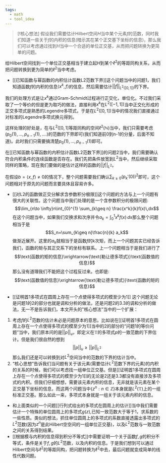 ```yaml
---
tags:
  - math
  - tool_idea
---
```


> [!核心想法]
> 假设我们需要估计Hilbert空间$H$当中某个元素$f$的范数，同时我们知道一些关于$f$的内积的信息(暗示其在某个正交基下坐标的信息)，那么我们可以考虑通过找到$H$当中一个合适的单位正交基，从而把问题转换为更简单的问题。

给Hilbert空间找到一个单位正交基相当于建立起$H$到某个$\ell^2$的等距同构关系，从而把问题转换到更为简单的$\ell^2$当中考虑。

* [[已知函数与幂函数的内积估计函数L2范数下界]]这个问题当中的问题1，我们知道函数$f$的内积的信息$\langle x^k,f \rangle$的信息，然后需要估计$||f||_{L^2([0,1])}$的下界。

我们的处理方式是让$x^k$通过Gram-Schmidt过程进行正交化，单位化。不过我们采取了一个等价的但是更为取巧的做法，直接利用$x^k$在$L^2([-1,1])$当中正交化形成的正交多项式是熟悉的Legendre多项式，于是在$L^2([0,1])$当中的情况我们直接通过对标准的Legendre多项式换元得到。

这样处理的好处是，在与$L^2([0,1]$等距同构的空间$\ell^2(\mathbb{N})$当中，我们只需要考虑$(p_0(1),...,p_{n-1}(1),....)$的范数的下界即可(我们知道前0到n-1的分量，后面不知道)。此时我们只需要搞清楚$p_0(1),...,p_{n-1}(1)$即可。

在[[已知函数与幂函数的内积估计函数L2范数下界]]的问题2当中，我们需要确认符合内积条件的连续函数是否存在。我们先把条件放宽到$L^2$当中，然后继续采取同样的策略，现在我们要做的是估计这样的函数的$||f||_{L^2}$。

在假设$b=\langle x,f \rangle \neq 0$的情况下，整个问题需要我们确认$\sum_{k\geq 0} (p_k'(0))^2$即可，这个问题相对于原先的问题而言要具体且容易许多。
* [[对L2的函数做正交分解求含参数积分极限]]这个问题的方法与上一个问题有很大的关联性。这个问题当中我们处理的是一个含参数积分的极限问题:$$\lim_{n\to \infty}n\int_{0}^{1} \sum_{k\geq n} \frac{x^k}{k}f(x)\,dx$$
在这个问题当中，如果我们交换求和次序并令$a_k=\int_{0}^{1}x^kf(x)\,dx$那么整个问题相当于是$$S_n=\sum_{k\geq n}\frac{n}{k} a_k$$做渐近展开。这里的$a_k$就相当于是函数$f$的k次矩，而上一个问题其实已经告诉我们，函数的矩与其正交系下的坐标有联系。上一个问题相当于是我们进行了$$\text{函数的矩的信息}\xrightarrow{\text{勒让德多项式}}\text{函数值的信息}$$那么没有道理我们不能把这个过程反过来。也即是:$$\text{函数值的信息}\xrightarrow{\text{勒让德多项式}}\text{函数的矩的信息}$$

* [[证明首1多项式在圆周上存在一个点使得多项式的模至少为1]]
这个问题无论是问题1的2的部分也就是调和分析的做法，还是问题2的3.3的调和分析的做法，无一不是告诉我们，本文开头的"核心想法"当中的一个扩展：
1. 考虑$f$的$L^2$范数的估计未必是问题原本的意思。比如说在[[证明首1多项式在圆周上存在一个点使得多项式的模至少为1]]当中的2的部分的“问题1的等价问题”当中，我们原本问的是$||p||_u$，即定义在$\mathbb{T}$的多项式$p$的一致范数的下界估计。但是我们很自然的想到$$||p||_u \geq ||p||_{L^2}$$那么我们还是可以转换到对$L^2$空间当中的范数的下界的估计当中。
2. “核心思想”告诉我们当问题有关于该元素(需要估计$L^2$范数下界的元素)的内积的关系的时候，我们可以考虑找一组单位正交基。但是[[证明首1多项式在圆周上存在一个点使得多项式的模至少为1]]的无论是2还是3.3都没有直接涉及多项式的内积。但我们仔细想想，需要该元素内积的信息，无非就是该元素在某个正交基下坐标的信息，而这两个问题当中$\{z^n:n\in \mathbb{Z}\}$本身就是$L^2(\mathbb{T})$上的一组标准正交基。那么如此一来，多项式本身就是一组关于该元素内积的信息。
* 和上面类似的一个问题[[行列式给出的多项式在圆周上的估计]]当中我们需要估计一个特殊的单位圆周上的多项式$g(z)$,已知一致范数大于等于1，求系数的一些性质。类似的想法，抓住单位圆周上的多项式的系数直接透露出多项式的$L^2$范数(因为$z^n$是此Hilbert空空间的一组单位正交基)，以及$L^2$范数与一致范数之间的关系得到结果。
* [[根据模与内积的信息得到积分不等式]]中需要证明一个关于函数$f,g$的积分不等式，条件是关于$f,g$的$L^2$范数，以及内积的信息。于是我们想到可以通过Hilbert空间与$\ell^2$的等距同构，把问题转换为$\ell^2$中去，最后问题就变成简单的线性代数问题。
